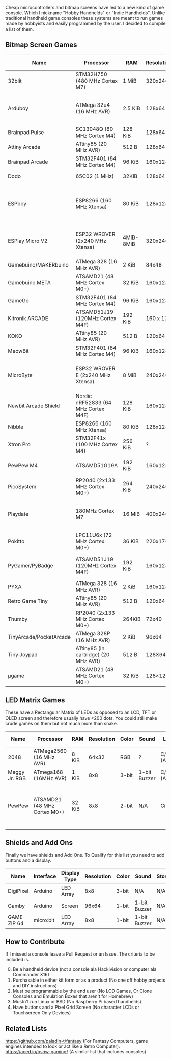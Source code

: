 Cheap microcontrollers and bitmap screens have led to a new kind of game console. Which I nickname "Hobby Handhelds" or "Indie Handhelds". Unlike traditional handheld game consoles these systems are meant to run games made by hobbyists and easily programmed by the user. I decided to compile a list of them.

## Bitmap Screen Games
| Name | Processor | RAM | Resolution | Color | Sound | Languages | Flash Size | Storage | Price | Schematic Available | URL |
| ---- | --------- | --- | ---------- | ----- | ----- | ---------- | ---------- | ---------- | --- | ---------- | ---------- |
| 32blit   | STM32H750 (480 MHz Cortex M7) | 1 MiB |  320x240   | RGB | TBD |  C++, Lua  |  32 MiB | Micro SD | TBD  | TBD  |  https://32blit.com/ |
| Arduboy | ATMega 32u4 (16 MHz AVR)  | 2.5 KiB | 128x64 | 1-bit | 2x1-bit Buzzer| C/C++ (Arduino) | 32 KiB | 128 MiB Flash (FX Model Only) | 54 USD (Clones at Various Prices)| Yes | https://arduboy.com |
| Brainpad Pulse | SC13048Q (80 MHz Cortex M4) | 128 KiB |128x64    |1-bit   |1-bit Buzzer| VPL (MakeCode), C#, MicroPython  |  	220K  | N/A  | Quote  |  Yes | https://www.brainpad.com/brainpad-family/pulse/  |
| Attiny Arcade   | ATtiny85 (20 MHz AVR) | 512 B  | 128x64  | 1-bit  |  1-bit Buzzer |  C/C++ (Arduino) | 8 KiB  | N/A  | 29.98 USD  | Yes  |  https://webboggles.com/attiny85-game-kit-assembly-instructions/ |
| Brainpad Arcade |  STM32F401 (84 MHz Cortex M4) | 96 KiB    | 160x128  | RGB  |1-bit Buzzer| VPL (MakeCode Arcade)  |  512KiB  |  N/A |  34.95 USD | No  |  https://www.brainpad.com/brainpad-family/arcade/ |
| Dodo   | 65C02  (1 MHz)  | 32KiB | 128x64  | 1-bit   |1xBuzzer| C (CC65), 65C02 Assembly  | N/A  |  8 KiB FRAM | 199 USD  |  Yes |  http://www.dodolabs.io/ |
| ESPboy  | ESP8266 (160 MHz Xtensa)   | 80 KiB  |  128x128 | RGB |1-bit Speaker| C/C++ (Little Game Engine, Arduino, Arduboy, Gamebuino META), Lua, BASIC, MicroPython, Z80 Assembly (Gameboy, ZX Spectrum), SChip-8  | 4 MiB  |  App Store | 99 USD  | Yes   | https://www.espboy.com/  |
|ESPlay Micro V2   |  ESP32 WROVER (2x240 MHz Xtensa) |  4MiB-8MiB  | 320x240  | RGB | UDA1334A (16-bit DAC) |  MicroPython, C/C++ (Arduino), Z80 Assembly (Gameboy (Color), Master System, Game Gear, Colecovision), 6502 Assembly (NES) | 4MiB   | Micro SD |  32.90 USD   | Yes  |  https://hackaday.io/project/166707-esplay-micro |
| Gamebuino/MAKERbuino | ATMega 328 (16 MHz AVR) | 2 KiB | 84x48  | 1-bit| 4x1-bit Speaker | C/C++ (Arduino) | 32KiB |  Micro SD | ~70 USD | Yes | http://legacy.gamebuino.com/wiki/index.php?title=Main_Page |
| Gamebuino META | ATSAMD21 (48 MHz Cortex M0+) | 32 KiB | 160x128 | RGB |10-bit DAC| C/C++ (Arduino) | 256KiB | Micro SD | 70 EUR | No | https://gamebuino.com/ |
| GameGo   |  STM32F401 (84 MHz Cortex M4) | 96 KiB  | 160x128  |  RGB |1-bit Speaker | VPL (MakeCode Arcade)  |  512 KiB  |  N/A | 41.90 USD  | No  |  https://www.seeedstudio.com/GameGo-p-4847.html |
| Kitronik ARCADE | ATSAMD51J19 (120MHz Cortex M4F)  | 192 KiB   |  160 x 128 | RGB  | 1-bit Piezo | MicroPython, VPL (MakeCode Arcade) | 512KiB	  | N/A  |  36.00 GBP  | No  | https://kitronik.co.uk/products/5311-arcade-for-makecode-arcade  |
| KOKO   | ATtiny85 (20 MHz AVR) | 512 B  | 120x64  | 1-bit  |1-bit Buzzer|  C/C++ (Arduino) | 8 KiB  | N/A  | 37.50 USD  | Yes  |  https://www.tindie.com/products/el9000/koko-a-retro-game-console-kit-diy-and-hackable/ |
| MeowBit  | STM32F401 (84 MHz Cortex M4)   |   96 KiB    | 160x128    | RGB     | 1-bit Buzzer| CircuitPython, VPL (MakeCode Arcade)   | 512KiB    | SD  | 39.95  USD    | Yes  |  https://meowbit.kittenbot.cc   |
| MicroByte  |  ESP32 WROVER E (2x240 MHz Xtensa) | 8 MiB  | 240x240  | RGB  |1-bit Buzzer| MicroPython, C/C++ (Arduino), Z80 Assembly (Gameboy (Color), Sega Master System, Game Gear), 6502 Assembly (NES)  | 16 MiB  | N/A  | TBD  | Yes  | https://www.crowdsupply.com/byte-mix-labs/microbyte  |
| Newbit Arcade Shield   | Nordic nRF52833 (64 MHz Cortex M4F)  | 128 KiB  | 160x128  |  RGB | 1-bit Buzzer| MicroPython, VPL (MakeCode)  |  512 KiB |  N/A |  45.90 USD | No  |  https://www.kittenbot.cc/products/newbit-arcade-shield |
| Nibble  |  ESP8266 (160 MHz Xtensa) | 80 KiB  | 128x128  | RGB  |1-bit Buzzer|  C/C++ (Arduino), VPL (CircuitBlocks)  |  4MiB | N/A  |  75.99 USD |  Yes |  https://circuitmess.com/nibble/ |
| Xtron Pro   |  STM32F41x (100 MHz Cortex M4) |   256 KiB | ?  | ?  |?|  VPL (MakeCode Arcade), 6502 Assembly (NES) |  128 KiB | 16 MiB Flash  | 85 USD  | No  | https://store.ovobot.cc/products/xtron-pro  |
| PewPew M4   |  ATSAMD51G19A |  192 KiB | 160x128  | RGB  | 1-bit Buzzer| CircuitPython | 512 KiB  |  N/A |  25 USD | Yes  | https://pewpew.readthedocs.io/en/latest/pewpew-m4/overview.html https://makerfabs.com/circuitpython-pewpew-m4.html  |
| PicoSystem   |  RP2040  (2x133 MHz Cortex M0+) | 264 KiB  |  240x240 | RGB  |1-bit Buzzer| C++,MicroPython,CircuitPython   | 16 MiB  |  N/A | 58.50 GBP  | No  |  https://shop.pimoroni.com/products/picosystem |
| Playdate | 180MHz Cortex M7 | 16 MiB | 400x240    | 1-bit    |  2x1-bit Speaker | Lua, C  |  TBD  | 4GB Flash, Weekly Digital Download  | 179 USD            |  No  | https://play.date/   |
| Pokitto         | LPC11U6x (72 MHz Cortex M0+) | 36 KiB | 220x176    | 8-bit |8-bit Speaker| MicroPython, C/C++ (Native, Arduboy, Gamebuino), Java | 256kiB   | Micro SD   | 49.90 EUR        |    Yes  | https://www.pokitto.com/ |
| PyGamer/PyBadge | ATSAMD51J19 (120MHz Cortex M4F)  |  192 KiB   | 160x128    | RGB    | 1-bit Speaker | CircuitPython, VPL (MakeCode Arcade), C++ (Arduino) | 512KiB |   Micro SD  | 24.95 USD - 59.95 USD | Yes  | https://learn.adafruit.com/adafruit-pygamer |
| PYXA | ATMega 328 (16 MHz AVR) | 2 KiB | 160x128 | RGB | 1-bit Buzzer | C/C++ (Arduino) | 32KiB | Micro SD  |  99 GBP| No | https://www.creoqode.com/pyxa |
| Retro Game Tiny    | ATtiny85 (20 MHz AVR) | 512 B  | 120x64  | 1-bit  |1-bit Buzzer |  C/C++ (Arduino) | 8 KiB  | N/A  | 19.99 USD  | Yes  |  https://www.tindie.com/products/jasonkits/retro-game-tiny-oled-arcade-console/ |  
| Thumby | RP2040  (2x133 MHz Cortex M0+) | 264KiB    |   72x40  | 1-bit  | 1-bit Buzzer | MicroPython , C/C++ (Arduino) | N/A  | 2 MiB Flash | TBD ($19 for backers) | Yes | https://www.kickstarter.com/projects/kenburns/thumby-the-tiny-playable-keychain  |
| TinyArcade/PocketArcade | ATMega 328P (16 MHz AVR) | 2 KiB   |   96x64  | RGB | 1-bit Speaker  | C/C++ (Arduino) | 32 KiB    | Micro SD | 59.95  USD    | Yes | https://tinycircuits.com/collections/all/products/tinyarcade  |
| Tiny Joypad  | ATtiny85 (in cartridge) (20 MHz AVR)|  512 B | 128X64   |  1-bit |   1-bit Speaker | C/C++ (Arduino) |  N/A  | 8 KiB  |  25 USD | Yes  | https://www.tinyjoypad.com/  |
| µgame | ATSAMD21 (48 MHz Cortex M0+)  | 32 KiB | 128×128 | RGB | 1-bit Speaker |MicroPython , CircuitPython | 256KiB | 2 MiB Flash | 24.99 USD | Yes | https://github.com/python-ugame https://www.tindie.com/products/deshipu/game-10-python-game-console-kit/ |

## LED Matrix Games
These have a Rectangular Matrix of LEDs as opposed to an LCD, TFT or OLED screen and therefore usually have <200 dots. You could still make crude games on them but not much more than snake.

| Name | Processor | RAM | Resolution | Color | Sound | Languages | Flash Size | Storage | Price | Schematic Available | URL |
| ---- | --------- | --- | ---------- | -------- | --- | ---------- | ---------- | ---------- | --- | ---------- | ---------- |
| 2048   | ATMega2560 (16 MHz AVR)  | 8 KiB  |  64x32 |  RGB  | ?  |   C/C++ (Arduino)|256KiB   | N/A  | 189 GBP  |  No |  https://www.creoqode.com/2048 |
| Meggy Jr. RGB   | ATmega168  (16MHz AVR) | 1 KiB  | 8x8  | 3-bit | 1-bit Buzzer | C/C++ (Arduino)  |  16 MiB | N/A  | 75 USD  |  Yes |  https://shop.evilmadscientist.com/productsmenu/tinykitlist/760 |
| PewPew  | ATSAMD21 (48 MHz Cortex M0+)  | 32 KiB |  8x8  | 2-bit    | N/A  | CircuitPython|  256KiB   | N/A |  9.99 USD + Feather M0 Express (19.95 USD) | Yes  |  https://makerfabs.com/pewpew-standalone.html |

## Shields and Add Ons

Finally we have shields and Add Ons. To Qualify for this list you need to add buttons and a display.

| Name | Interface | Display Type| Resolution | Color | Sound | Storage| Price |  Schematic Available| URL |
| --- | ------------- | -------| ---------- | ---- | ------ | ----| -----| ----| - |
|  DigiPixel |  Arduino |LED Array| 8x8  |  3-bit | N/A| N/A |  19.95 USD | No  | http://digistump.com/products/108  |
|Gamby   |  Arduino | Screen | 96x64  | 1-bit  |  1-bit Buzzer | N/A  | 25 USD  | Yes  |http://logicalzero.com/gamby/   |
|   GAME ZIP 64  |  micro:bit | LED Array| 8x8  |  1-bit   |   1-bit Buzzer | N/A  | 36.60 GBP  | Yes  |  https://kitronik.co.uk/products/5626-game-zip-64-for-the-bbc-microbit |


## How to Contribute
If I missed a console leave a Pull Request or an Issue. The criteria to be included is.

0. Be a handheld device (not a console ala Hackivision or computer ala Commander X16)
1. Purchasable in either kit form or as a product (No one off hobby projects and DIY instructions)
2. Must be programmable by the end user (No LCD Games, Or Clone Consoles and Emulation Boxes that aren't for Homebrew)
3. Mustn't run Linux or BSD (No Raspberry Pi based handhelds)
4. Have buttons and a Pixel Grid Screen (No character LCDs or Touchscreen Only Devices)

## Related Lists
https://github.com/paladin-t/fantasy (For Fantasy Computers, game engines intended to look or act like a Retro Computer).  
https://aced.io/oshw-gaming/ (A similar list that includes consoles)
